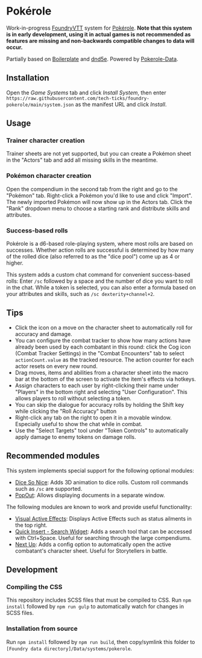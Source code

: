 # Pokérole

Work-in-progress [FoundryVTT](https://foundryvtt.com/) system for [Pokérole](https://www.pokeroleproject.com/). **Note that this system is in early development, using it in actual games is not recommended as features are missing and non-backwards compatible changes to data will occur.**

Partially based on [Boilerplate](https://gitlab.com/asacolips-projects/foundry-mods/boilerplate) and [dnd5e](https://github.com/foundryvtt/dnd5e). Powered by [Pokerole-Data](https://github.com/Willowlark/Pokerole-Data).

## Installation
Open the *Game Systems* tab and click *Install System*, then enter `https://raw.githubusercontent.com/tech-ticks/foundry-pokerole/main/system.json` as the manifest URL and click *Install*.

## Usage

### Trainer character creation
Trainer sheets are not yet supported, but you can create a Pokémon sheet in the "Actors" tab and add all missing skills in the meantime.

### Pokémon character creation

Open the compendium in the second tab from the right and go to the "Pokémon" tab. Right-click a Pokémon you'd like to use and click "Import". The newly imported Pokémon will now show up in the Actors tab. Click the "Rank" dropdown menu to choose a starting rank and distribute skills and attributes.

### Success-based rolls
Pokérole is a d6-based role-playing system, where most rolls are based on successes. Whether action rolls are successful is determined by how many of the rolled dice (also referred to as the "dice pool") come up as 4 or higher.

This system adds a custom chat command for convenient success-based rolls: Enter `/sc` followed by a space and the number of dice you want to roll in the chat. While a token is selected, you can also enter a formula based on your attributes and skills, such as `/sc dexterity+channel+2`.

## Tips
- Click the icon on a move on the character sheet to automatically roll for accuracy and damage.
- You can configure the combat tracker to show how many actions have already been used by each combatant in this round: click the Cog icon (Combat Tracker Settings) in the "Combat Encounters" tab to select `actionCount.value` as the tracked resource. The action counter for each actor resets on every new round.
- Drag moves, items and abilities from a character sheet into the macro bar at the bottom of the screen to activate the item's effects via hotkeys.
- Assign characters to each user by right-clicking their name under "Players" in the bottom right and selecting "User Configuration". This allows players to roll without selecting a token.
- You can skip the dialogue for accuracy rolls by holding the Shift key while clicking the "Roll Accuracy" button
- Right-click any tab on the right to open it in a movable window. Especially useful to show the chat while in combat.
- Use the "Select Targets" tool under "Token Controls" to automatically apply damage to enemy tokens on damage rolls.

## Recommended modules

This system implements special support for the following optional modules:
- [Dice So Nice](https://foundryvtt.com/packages/dice-so-nice/): Adds 3D animation to dice rolls. Custom roll commands such as `/sc` are supported.
- [PopOut](https://foundryvtt.com/packages/popout): Allows displaying documents in a separate window.

The following modules are known to work and provide useful functionality:
- [Visual Active Effects](https://foundryvtt.com/packages/visual-active-effects): Displays Active Effects such as status ailments in the top right.
- [Quick Insert - Search Widget](https://foundryvtt.com/packages/quick-insert): Adds a search tool that can be accessed with Ctrl+Space. Useful for searching through the large compendiums.
- [Next Up](https://foundryvtt.com/packages/Next-Up): Adds a config option to automatically open the active combatant's character sheet. Useful for Storytellers in battle.

## Development

### Compiling the CSS

This repository includes SCSS files that must be compiled to CSS. Run `npm install` followed by `npm run gulp` to automatically watch for changes in SCSS files.

### Installation from source

Run `npm install` followed by `npm run build`, then copy/symlink this folder to `[Foundry data directory]/Data/systems/pokerole`.
